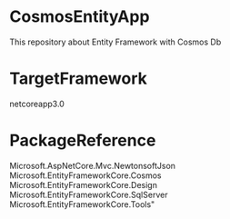 # CosmosEntityApp
  This repository about Entity Framework with Cosmos Db 

# TargetFramework
  netcoreapp3.0

# PackageReference
  Microsoft.AspNetCore.Mvc.NewtonsoftJson
  Microsoft.EntityFrameworkCore.Cosmos
  Microsoft.EntityFrameworkCore.Design
  Microsoft.EntityFrameworkCore.SqlServer
  Microsoft.EntityFrameworkCore.Tools"

